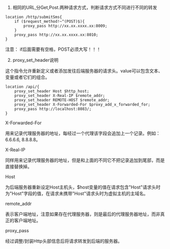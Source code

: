 1. 相同的URL,分Get,Post.两种请求方式，判断请求方式不同进行不同的转发
```
location /http/submitSms{
	if ($request_method!~^(POST)$){
		proxy_pass http://xx.xx.xxxx.xx:8009;
	}
	proxy_pass http://xx.xx.xxxx.xx:8010;
}
```
注意： if后面需要有空格，POST必须大写！！！

2. proxy_set_header说明

这个指令允许重新定义或者添加发往后端服务器的请求头。value可以包含文本、变量或者它们的组合。
```
location /api/{
	proxy_set_header Host $http_host;
	proxy_set_header X-Real-IP $remote_addr;
	proxy_set_header REMOTE-HOST $remote_addr;
	proxy_set_header X-Forwarded-For $proxy_add_x_forwarded_for;
	proxy_pass http://localhost:8083/;
}
```

X-Forwarded-For

用来记录代理服务器的地址，每经过一个代理该字段会追加上一个记录。例如：6.6.6.6, 8.8.8.8。

X-Real-IP

同样用来记录代理服务器的地址，但是和上面的不同它不把记录追加到尾部，而是直接替换掉。

Host

为后端服务器重新设定Host主机头，$host变量的值在请求包含"Host"请求头时为"Host"字段的值，在请求未携带"Host"请求头时为虚拟主机的主域名。

remote_addr

表示客户端地址，注意如果存在代理服务器，则是最后的代理服务器地址，而非真正的客户端地址。

proxy_pass

经过调整/封装Http头部信息后将请求转发到后端的服务器。